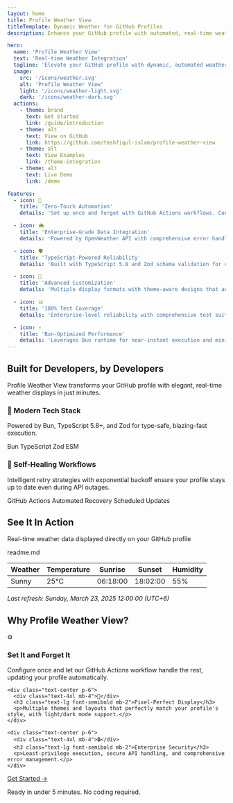 ```yaml
---
layout: home
title: Profile Weather View
titleTemplate: Dynamic Weather for GitHub Profiles
description: Enhance your GitHub profile with automated, real-time weather displays powered by TypeScript and Bun

hero:
  name: 'Profile Weather View'
  text: 'Real-time Weather Integration'
  tagline: 'Elevate your GitHub profile with dynamic, automated weather updates'
  image:
    src: '/icons/weather.svg'
    alt: 'Profile Weather View'
    light: '/icons/weather-light.svg'
    dark: '/icons/weather-dark.svg'
  actions:
    - theme: brand
      text: Get Started
      link: /guide/introduction
    - theme: alt
      text: View on GitHub
      link: https://github.com/tashfiqul-islam/profile-weather-view
    - theme: alt
      text: View Examples
      link: /theme-integration
    - theme: alt
      text: Live Demo
      link: /demo

features:
  - icon: 🚀
    title: 'Zero-Touch Automation'
    details: 'Set up once and forget with GitHub Actions workflows. Configurable schedules ensure your profile always displays fresh weather data without manual updates.'

  - icon: 🌦️
    title: 'Enterprise-Grade Data Integration'
    details: 'Powered by OpenWeather API with comprehensive error handling and fallback mechanisms. Support for 200,000+ locations globally in multiple formats with zero downtime.'

  - icon: 🛡️
    title: 'TypeScript-Powered Reliability'
    details: 'Built with TypeScript 5.8 and Zod schema validation for complete type safety from development to runtime. Ensures data integrity at every step of the process.'

  - icon: 🎨
    title: 'Advanced Customization'
    details: 'Multiple display formats with theme-aware designs that adapt to both light and dark GitHub themes. Custom layouts and style options that integrate seamlessly with any profile.'

  - icon: 📊
    title: '100% Test Coverage'
    details: 'Enterprise-level reliability with comprehensive test suites covering unit, integration, and end-to-end scenarios. Vitest-powered, Bun-optimized testing for consistent performance.'

  - icon: ⚡
    title: 'Bun-Optimized Performance'
    details: 'Leverages Bun runtime for near-instant execution and minimal resource consumption. Up to 30x faster than traditional Node.js approaches.'
---
```


<div class="mt-12 text-center">
  <h2 class="text-3xl font-bold bg-linear-gradient bg-clip-text text-transparent">Built for Developers, by Developers</h2>
  <p class="text-lg mt-6 mx-auto max-w-2xl">
    Profile Weather View transforms your GitHub profile with elegant, real-time weather displays in just minutes.
  </p>
</div>

<div class="mt-20 mb-20 grid grid-cols-1 gap-8">
  <div class="card">
    <h3 class="text-xl font-semibold mb-3">🧰 Modern Tech Stack</h3>
    <p class="mb-4">Powered by Bun, TypeScript 5.8+, and Zod for type-safe, blazing-fast execution.</p>
    <div class="flex flex-wrap gap-2">
      <span class="px-2 py-1 rounded-full bg-blue-100 dark:bg-blue-900 text-blue-800 dark:text-blue-100 text-xs font-medium">Bun</span>
      <span class="px-2 py-1 rounded-full bg-blue-100 dark:bg-blue-900 text-blue-800 dark:text-blue-100 text-xs font-medium">TypeScript</span>
      <span class="px-2 py-1 rounded-full bg-blue-100 dark:bg-blue-900 text-blue-800 dark:text-blue-100 text-xs font-medium">Zod</span>
      <span class="px-2 py-1 rounded-full bg-blue-100 dark:bg-blue-900 text-blue-800 dark:text-blue-100 text-xs font-medium">ESM</span>
    </div>
  </div>

  <div class="card">
    <h3 class="text-xl font-semibold mb-3">🔄 Self-Healing Workflows</h3>
    <p class="mb-4">Intelligent retry strategies with exponential backoff ensure your profile stays up to date even during API outages.</p>
    <div class="flex flex-wrap gap-2">
      <span class="px-2 py-1 rounded-full bg-green-100 dark:bg-green-900 text-green-800 dark:text-green-100 text-xs font-medium">GitHub Actions</span>
      <span class="px-2 py-1 rounded-full bg-green-100 dark:bg-green-900 text-green-800 dark:text-green-100 text-xs font-medium">Automated Recovery</span>
      <span class="px-2 py-1 rounded-full bg-green-100 dark:bg-green-900 text-green-800 dark:text-green-100 text-xs font-medium">Scheduled Updates</span>
    </div>
  </div>
</div>

<div class="my-16 p-8 rounded-xl bg-radial-gradient bg-opacity-10">
  <div class="text-center mb-8">
    <h2 class="text-2xl font-bold">See It In Action</h2>
    <p class="mt-2">Real-time weather data displayed directly on your GitHub profile</p>
  </div>

  <div class="flex justify-center">
    <div class="rounded-lg overflow-hidden shadow-xl border border-gray-200 dark:border-gray-700 bg-white dark:bg-gray-800 max-w-2xl w-full">
      <div class="border-b border-gray-200 dark:border-gray-700 px-4 py-3 bg-gray-50 dark:bg-gray-900">
        <div class="flex items-center">
          <div class="w-3 h-3 rounded-full bg-red-500 mr-2"></div>
          <div class="w-3 h-3 rounded-full bg-yellow-500 mr-2"></div>
          <div class="w-3 h-3 rounded-full bg-green-500 mr-2"></div>
          <div class="flex-1 text-center text-sm text-gray-600 dark:text-gray-400">readme.md</div>
        </div>
      </div>
      <div class="p-4">
        <table class="mx-auto my-4 border-collapse">
          <thead>
            <tr>
              <th class="px-4 py-2 border border-gray-300 dark:border-gray-700">Weather</th>
              <th class="px-4 py-2 border border-gray-300 dark:border-gray-700">Temperature</th>
              <th class="px-4 py-2 border border-gray-300 dark:border-gray-700">Sunrise</th>
              <th class="px-4 py-2 border border-gray-300 dark:border-gray-700">Sunset</th>
              <th class="px-4 py-2 border border-gray-300 dark:border-gray-700">Humidity</th>
            </tr>
          </thead>
          <tbody>
            <tr>
              <td class="px-4 py-2 border border-gray-300 dark:border-gray-700 text-center">
                Sunny <img class="inline w-4 h-4" src="https://openweathermap.org/img/w/01d.png" alt="">
              </td>
              <td class="px-4 py-2 border border-gray-300 dark:border-gray-700 text-center">25°C</td>
              <td class="px-4 py-2 border border-gray-300 dark:border-gray-700 text-center">06:18:00</td>
              <td class="px-4 py-2 border border-gray-300 dark:border-gray-700 text-center">18:02:00</td>
              <td class="px-4 py-2 border border-gray-300 dark:border-gray-700 text-center">55%</td>
            </tr>
          </tbody>
        </table>
        <p class="text-center text-xs text-gray-500 dark:text-gray-400">
          <em>Last refresh: Sunday, March 23, 2025 12:00:00 (UTC+6)</em>
        </p>
      </div>
    </div>
  </div>
</div>

<div class="my-16">
  <div class="text-center mb-8">
    <h2 class="text-2xl font-bold">Why Profile Weather View?</h2>
  </div>

  <div class="grid grid-cols-1 gap-6">
    <div class="text-center p-6">
      <div class="text-4xl mb-4">⚙️</div>
      <h3 class="text-lg font-semibold mb-2">Set It and Forget It</h3>
      <p>Configure once and let our GitHub Actions workflow handle the rest, updating your profile automatically.</p>
    </div>

    <div class="text-center p-6">
      <div class="text-4xl mb-4">🎯</div>
      <h3 class="text-lg font-semibold mb-2">Pixel-Perfect Display</h3>
      <p>Multiple themes and layouts that perfectly match your profile's style, with light/dark mode support.</p>
    </div>

    <div class="text-center p-6">
      <div class="text-4xl mb-4">🔒</div>
      <h3 class="text-lg font-semibold mb-2">Enterprise Security</h3>
      <p>Least-privilege execution, secure API handling, and comprehensive error management.</p>
    </div>

  </div>
</div>

<div class="my-20 text-center">
  <a href="/guide/introduction" class="btn btn-3d">
    Get Started →
  </a>
  <p class="mt-4 text-sm text-gray-500 dark:text-gray-400">
    Ready in under 5 minutes. No coding required.
  </p>
</div>

<style>
/* Apply custom font */
:root {
  font-family: var(--font-primary, 'Ropa Sans'), sans-serif;
}
</style>
